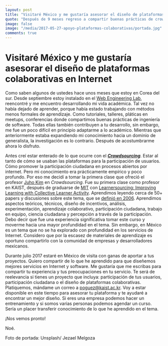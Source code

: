 ```yaml
---
layout: post
title: "Visitaré México y me gustaría asesorar el diseño de plataformas colaborativas en Internet"
quote: "Después de 9 meses regreso a compartir buenas prácticas de crowdsourcing"
image: false
image: "/media/2017-05-27-apoyo-plataformas-colaborativas/portada.jpg"
comments: true
---
```


# Visitaré México y me gustaría asesorar el diseño de plataformas colaborativas en Internet

Como saben algunos de ustedes hace unos meses que estoy en Corea del sur.
Desde septiembre estoy instalado en el [Web Engineering Lab](http://webeng.kaist.ac.kr), reencontré y me encuentro desarrollando mi vida académica.
Tal vez no había dejado de aprender, porque había estado trabajando con métodos menos formales de aprendizaje.
Como tutoriales, talleres, pláticas en meetups, conferencias donde compartimos buenas prácticas de ingeniería de software. 
Todas ellas también contribuyen a tu desarrollo, sin embargo, me fue un poco difícil en principio adaptarme a lo académico.
Mientras que anteriormente estaba expandiendo mi conocimiento hacia un dominio de generalista, 
la investigación es lo contrario. Después de acostumbrarme ahora lo disfruto.

Antes creí estar enterado de lo que ocurre con el [_**Crowdsourcing**_](https://www.wired.com/2006/06/crowds/).
Estar al tanto de cómo se usaban las plataformas para la participación de usuarios.
Cómo promover la participación ciudadana en procesos abiertos por internet.
Pero mi conocimiento era prácticamente empírico y poco profundo.
Por eso me decidí a tomar la primera clase que ofreció el profesor [Juho Kim](http://juhokim.com) en _Crowdsourcing_.
Fue su primera clase como profesor en KAIST, después de graduarse de [MIT](http://mit.edu) con 
[Learnersourcing: Improving Learning with Collective Learner Activity](https://dspace.mit.edu/handle/1721.1/101464).
Aprendimos leyendo cerca de 50+ papers y discusiones sobre este tema, que se [definió en 2006](https://www.wired.com/2006/06/crowds/). 
Aprendimos aspectos teóricos, técnicos, diseño de incentivos, análisis, experimentación, aprendizaje
colaborativo, participación ciudadana, trabajo en equipo, ciencia ciudadana y percepción a través de la participación.
Debo decir que fue una experiencia significativa tomar este curso y moverme hacia una mayor profundidad en el tema. 
Sin embargo, en México es un tema que no se ha explorado con profundidad en los servicios de Internet.
Considero que por la escasez de materiales de aprendizaje es oportuno compartirlo con la comunidad  de empresas 
y desarrolladores mexicanos.
 
Durante julio 2017 estaré en México de visita con ganas de aportar a tus proyectos. 
Quiero compartir de lo que he aprendido para que diseñemos mejores servicios en Internet y software.
Me gustaría que me escribas para compartir tu experiencia y tus preocupaciones en tu servicio.
Te será de reelevancia si tienes un proyecto que incluya: participación de tus usuarios, participación ciudadana
o el diseño de plataformas colaborativas.
Platiquemos, mándame un correo a [poguez@kaist.ac.kr](mailto:poguez@kaist.ac.kr). 
Voy a estar disponible en este tiempo para asesorar tu plataforma y te ayudaré a encontrar un mejor diseño. 
Si eres una empresa podemos hacer un entrenamiento y si somos varias personas podemos agendar un curso. 
Sería un placer transferir conocimiento de lo que he aprendido en el tema.


¡Nos vemos pronto!

Noé.


Foto de portada: Unsplash/ Jezael Melgoza